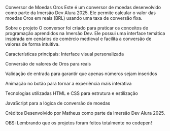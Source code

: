 Conversor de Moedas Oros
Este é um conversor de moedas desenvolvido como parte da Imersão Dev Alura 2025. Ele permite calcular o valor das moedas Oros em reais (BRL) usando uma taxa de conversão fixa.

Sobre o projeto
O conversor foi criado para praticar os conceitos de programação aprendidos na Imersão Dev. Ele possui uma interface temática inspirada em cenários de comércio medieval e facilita a conversão de valores de forma intuitiva.

Características principais:
Interface visual personalizada

Conversão de valores de Oros para reais

Validação de entrada para garantir que apenas números sejam inseridos

Animação no botão para tornar a experiência mais interativa

Tecnologias utilizadas
HTML e CSS para estrutura e estilização

JavaScript para a lógica de conversão de moedas

Créditos
Desenvolvido por Matheus como parte da Imersão Dev Alura 2025.

OBS: Lembrando que os projetos foram feitos totalmente no codepen!
